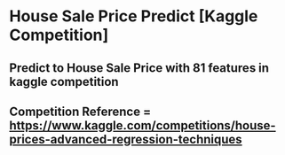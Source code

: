 # House Sale Price Predict [Kaggle Competition]
 ## Predict to House Sale Price with 81 features in kaggle competition 
 ## Competition Reference = https://www.kaggle.com/competitions/house-prices-advanced-regression-techniques
